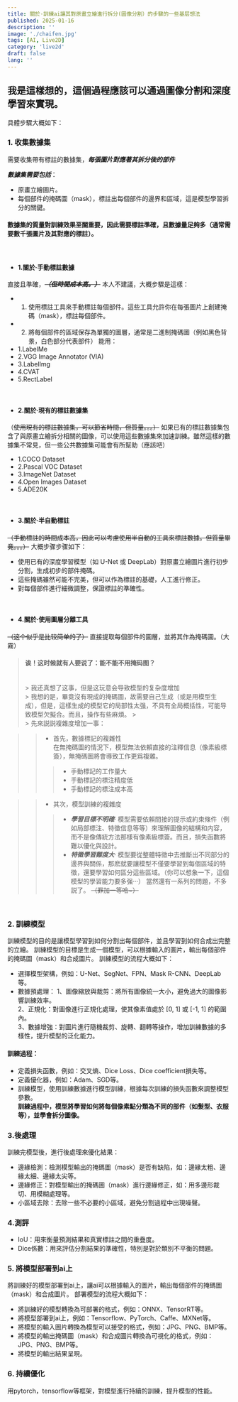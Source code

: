 ```yaml
---
title: 關於·訓練ai讓其對原畫立繪進行拆分(圖像分割）的步驟的一些基层想法
published: 2025-01-16
description: ''
image: './chaifen.jpg'
tags: [AI, Live2D]
category: 'live2d'
draft: false 
lang: ''
---
```

## 我是這樣想的，這個過程應該可以通過圖像分割和深度學習來實現。
具體步驟大概如下：
### 1. 收集數據集
需要收集帶有標註的數據集，***每張圖片對應著其拆分後的部件***

***數據集需要包括***：
* 原畫立繪圖片。
* 每個部件的掩碼圖（mask），標註出每個部件的邊界和區域，這是模型學習拆分的關鍵。
#### 數據集的質量對訓練效果至關重要，因此需要標註準確，且數據量足夠多（通常需要數千張圖片及其對應的標註）。
<br>

* #### 1.關於·手動標註數據
直接且準確，***~~（但時間成本高。<!--可以想象一下，手動，幾千幾萬張圖片，玩個damn！-->）~~***
本人不建議，<!--除非你雇了一堆人手來做這件事。-->大概步驟是這樣：
* 1. 使用標註工具來手動標註每個部件。這些工具允許你在每張圖片上創建掩碼（mask），標註每個部件。
* 2. 將每個部件的區域保存為單獨的圖層，通常是二進制掩碼圖（例如黑色背景，白色部分代表部件）
能用：
* 1.LabelMe
* 2.VGG Image Annotator (VIA)
* 3.LabelImg
* 4.CVAT
* 5.RectLabel
<!--不想用。。。有的還要money,我自己也不打算用這個，因爲我就我一個人，手動太麻煩了。-->

<br>

* #### 2.關於·現有的標註數據集
（~~使用現有的標註數據集，可以節省時間，但質量。。。）~~
如果已有的標註數據集包含了與原畫立繪拆分相關的圖像，可以使用這些數據集來加速訓練。雖然這樣的數據集不常見，但一些公共數據集可能會有所幫助（應該吧）
* 1.COCO Dataset
* 2.Pascal VOC Dataset
* 3.ImageNet Dataset
* 4.Open Images Dataset
* 5.ADE20K
<!--能不能用我不確定-->

<br>

* #### 3.關於·半自動標註
~~（手動標註的時間成本高，因此可以考慮使用半自動的工具來標註數據。但質量畢竟。。。）~~
大概步骤步骤如下：
* 使用已有的深度學習模型（如 U-Net 或 DeepLab）對原畫立繪圖片進行初步分割，生成初步的部件掩碼。
* 這些掩碼雖然可能不完美，但可以作為標註的基礎，人工進行修正。
* 對每個部件進行細微調整，保證標註的準確性。

<br>

* #### 4.關於·使用圖層分離工具
~~（这个似乎是比较简单的了）~~
直接提取每個部件的圖層，並將其作為掩碼圖。（大霧）
<br>


> #### 诶！这时候就有人要说了：能不能不用掩码图？
><br>
>> 我还真想了这事，但是这玩意会导致模型的复杂度增加<br>
>> 我想的是，畢竟沒有現成的掩碼圖，故需要自己生成（或是用模型生成），但是，這樣生成的模型它的局部性太强，不具有全局概括性，可能导致模型欠擬合。而且，操作有些麻煩。
>><br>
>> 先來説説複雜度增加一事：

>> * 首先，數據標記的複雜性<br>
>> 在無掩碼圖的情況下，模型無法依賴直接的注釋信息（像素級標簽），無掩碼圖將會導致工作更爲複雜。<br>
>>>  * 手動標記的工作量大<br>
>>>  * 手動標記的標注精度低<br>
>>>  * 手動標記的標注成本高<br>

>> * 其次，模型訓練的複雜度<br>
>>>  * ***學習目標不明確***· 模型需要依賴間接的提示或約束條件（例如局部標注、特徵信息等等）來理解圖像的結構和内容，而不是像傳統方法那樣有像素級標簽。而且，損失函數將難以優化與設計。
>>>  * ***特徵學習難度大***· 模型要從整體特徵中去推斷出不同部分的邊界與關係，那麽就要讓模型不僅要學習到每個區域的特徵，還要學習如何區分這些區域。（你可以想象一下，這個模型的學習能力要多强···）
當然還有一系列的問題，不多説了。
~~（罪加一等哈~）~~
<!--但是非要用的話，也行。哪位能人搞出來了，私信我的X。orz-->

<br>

### 2. 訓練模型
訓練模型的目的是讓模型學習到如何分割出每個部件，並且學習到如何合成出完整的立繪。
訓練模型的目標是生成一個模型，可以根據輸入的圖片，輸出每個部件的掩碼圖（mask）和合成圖片。
訓練模型的流程大概如下：
* 選擇模型架構，例如：U-Net、SegNet、FPN、Mask R-CNN、DeepLab等。
* 數據預處理：
            1、圖像縮放與裁剪：將所有圖像統一大小，避免過大的圖像影響訓練效率。<br>
            2、正規化：對圖像進行正規化處理，使其像素值處於 [0, 1] 或 [-1, 1] 的範圍內。<br>
            3、數據增強：對圖片進行隨機裁剪、旋轉、翻轉等操作，增加訓練數據的多樣性，提升模型的泛化能力。
#### 訓練過程：            
* 定義損失函數，例如：交叉熵、Dice Loss、Dice coefficient損失等。
* 定義優化器，例如：Adam、SGD等。
* 訓練模型，使用訓練數據進行模型訓練，根據每次訓練的損失函數來調整模型參數。<br>
**訓練過程中，模型將學習如何將每個像素點分類為不同的部件（如髮型、衣服等），並學會拆分圖像。**

### 3.後處理
訓練完模型後，進行後處理來優化結果：
* 邊緣檢測：檢測模型輸出的掩碼圖（mask）是否有缺陷，如：邊緣太粗、邊緣太細、邊緣太尖等。
* 邊緣修正：對模型輸出的掩碼圖（mask）進行邊緣修正，如：用多邊形裁切、用模糊處理等。
* 小區域去除：去除一些不必要的小區域，避免分割過程中出現噪聲。

### 4.測評
* IoU：用來衡量預測結果和真實標註之間的重疊度。
* Dice係數：用來評估分割結果的準確性，特別是對於類別不平衡的問題。

### 5. 將模型部署到ai上
將訓練好的模型部署到ai上，讓ai可以根據輸入的圖片，輸出每個部件的掩碼圖（mask）和合成圖片。
部署模型的流程大概如下：
* 將訓練好的模型轉換為可部署的格式，例如：ONNX、TensorRT等。
* 將模型部署到ai上，例如：Tensorflow、PyTorch、Caffe、MXNet等。
* 將模型的輸入圖片轉換為模型可以接受的格式，例如：JPG、PNG、BMP等。
* 將模型的輸出掩碼圖（mask）和合成圖片轉換為可視化的格式，例如：JPG、PNG、BMP等。
* 將模型的輸出結果呈現。

### 6. 持續優化
用pytorch，tensorflow等框架，對模型進行持續的訓練，提升模型的性能。